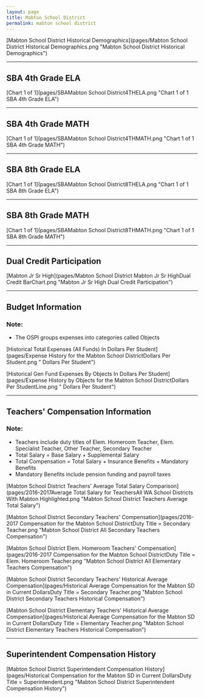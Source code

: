 ```yaml
---
layout: page
title: Mabton School District
permalink: mabton school district
---
```



[Mabton School District Historical Demographics](pages/Mabton School District Historical Demographics.png "Mabton School District Historical Demographics")

___

## SBA 4th Grade ELA

[Chart 1 of 1](pages/SBAMabton School District4THELA.png "Chart 1 of 1 SBA 4th Grade ELA")


___

## SBA 4th Grade MATH

[Chart 1 of 1](pages/SBAMabton School District4THMATH.png "Chart 1 of 1 SBA 4th Grade MATH")


___

## SBA 8th Grade ELA

[Chart 1 of 1](pages/SBAMabton School District8THELA.png "Chart 1 of 1 SBA 8th Grade ELA")


___

## SBA 8th Grade MATH

[Chart 1 of 1](pages/SBAMabton School District8THMATH.png "Chart 1 of 1 SBA 8th Grade MATH")


___

## Dual Credit Participation

[Mabton Jr Sr High](pages/Mabton School District Mabton Jr Sr HighDual Credit BarChart.png "Mabton Jr Sr High Dual Credit Participation")


___

## Budget Information
### Note:
- The OSPI groups expenses into categories called Objects

[Historical Total Expenses (All Funds) In Dollars Per Student](pages/Expense History for the Mabton School DistrictDollars Per Student.png " Dollars Per Student")

[Historical Gen Fund Expenses By Objects In Dollars Per Student](pages/Expense History by Objects for the Mabton School DistrictDollars Per StudentLine.png " Dollars Per Student")


___

## Teachers' Compensation Information
### Note:
- Teachers include duty titles of Elem. Homeroom Teacher, Elem. Specialist Teacher, Other Teacher, Secondary Teacher
- Total Salary = Base Salary + Supplemental Salary
- Total Compensation = Total Salary + Insurance Benefits + Mandatory Benefits
- Mandatory Benefits include pension funding and payroll taxes

[Mabton School District Teachers' Average Total Salary Comparison](pages/2016-2017Average Total Salary for TeachersAll WA School Districts With Mabton Highlighted.png "Mabton School District Teachers Average Total Salary")

[Mabton School District Secondary Teachers' Compensation](pages/2016-2017 Compensation for the Mabton School DistrictDuty Title = Secondary Teacher.png "Mabton School District All Secondary Teachers Compensation")

[Mabton School District Elem. Homeroom Teachers' Compensation](pages/2016-2017 Compensation for the Mabton School DistrictDuty Title = Elem. Homeroom Teacher.png "Mabton School District All Elementary Teachers Compensation")

[Mabton School District Secondary Teachers' Historical Average Compensation](pages/Historical Average Compensation for the Mabton SD in Current DollarsDuty Title = Secondary Teacher.png "Mabton School District Secondary Teachers Historical Compensation")

[Mabton School District Elementary Teachers' Historical Average Compensation](pages/Historical Average Compensation for the Mabton SD in Current DollarsDuty Title = Elementary Teacher.png "Mabton School District Elementary Teachers Historical Compensation")


___

## Superintendent Compensation History

[Mabton School District Superintendent Compensation History](pages/Historical Compensation for the Mabton SD in Current DollarsDuty Title = Superintendent.png "Mabton School District Superintendent Compensation History")

